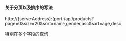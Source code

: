 

#### 关于分页以及排序的写法


http://{serverAddress}:{port}/api/products?page=0&size=20&sort=name,gender,asc&sort=age,desc

特别在多个字段的查询